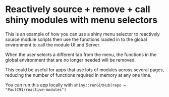# Reactively source + remove + call shiny modules with menu selectors

This is an example of how you can use a shiny menu selector to reactively source module scripts then use the functions loaded in to the global environment to call the module UI and Server. 

When the user selects a different tab from the menu, the functions in the global environment that are no longer needed will be removed. 

This could be useful for apps that use lots of modules across several pages, reducing the number of functions required in memory at any one time.

You can run this app locally with `shiny::runGitHub(repo = "PaulC91/reactive-modules")`